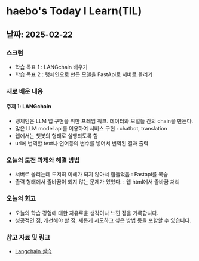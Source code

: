 # haebo's Today I Learn(TIL)

## 날짜: 2025-02-22

### 스크럼
- 학습 목표 1 : LANGchain 배우기
- 학습 목표 2 : 랭체인으로 만든 모델을 FastApi로 서버로 올리기

### 새로 배운 내용
#### 주제 1: LANGchain 
- 랭체인은 LLM 앱 구현을 위한 프레임 워크. 데이터와 모덜들 간의 chain을 만든다. 
- 많은 LLM model api를 이용하여 서비스 구현 : chatbot, translation 
- 웹에서는 챗봇의 형태로 실행되도록 함
- url에 번역할 text나 언어등의 변수를 넣어서 번역된 결과 출력

### 오늘의 도전 과제와 해결 방법
- 서버로 올리는데 도저히 이해가 되지 않아서 힘들었음 : Fastapi를 복습
- 출력 형태에서 줄바꿈이 되지 않는 문제가 있었다. : 웹 html에서 줄바꿈 처리 

### 오늘의 회고
- 오늘의 학습 경험에 대한 자유로운 생각이나 느낀 점을 기록합니다.
- 성공적인 점, 개선해야 할 점, 새롭게 시도하고 싶은 방법 등을 포함할 수 있습니다.

### 참고 자료 및 링크
- [Langchain 실습](https://github.com/haebo9/ai-api-server)